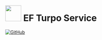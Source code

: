 <h1>
<img src="https://im.ages.io/c3YfIintl2" width="50px">
EF Turpo Service
</h1>

[![GitHub](https://img.shields.io/github/license/wilsonsergio2500/fogo-cms?style=flat-square)](https://github.com/wilsonsergio2500/efTurbo/blob/master/LICENSE)